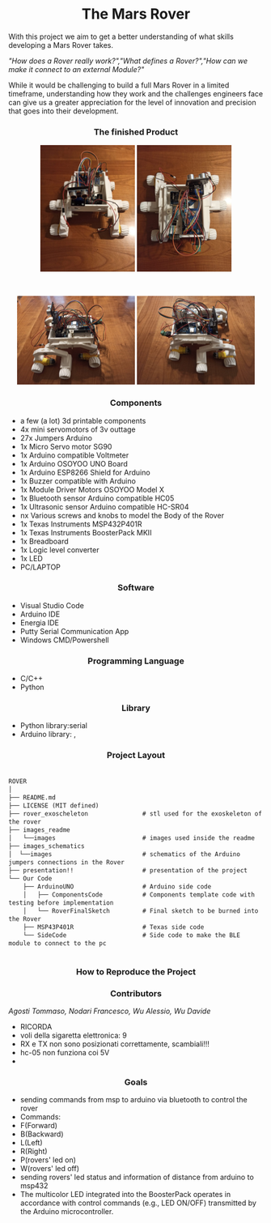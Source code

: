 <h1 align="center">The Mars Rover</h1>

<p>With this project we aim to get a better understanding of what skills developing a Mars Rover takes.</p>
<p><i>"How does a Rover really work?","What defines a Rover?","How can we make it connect to an external Module?"</i></p>
<p>While it would be challenging to build a full Mars Rover in a limited timeframe, understanding how they work and the challenges engineers face can give us a greater appreciation for the level of innovation and precision that goes into their development.</p>

<h3 align="center">The finished Product</h3>

<p float="left" align="center">
<img src="./images_readme/Rover1.jpg" height="250">
<img src="./images_readme/Rover2.jpg" height="250">
</p>

<br>

<p float="left" align="center">
<img src="./images_readme/Rover3.jpg" height="175">
<img src="./images_readme/Rover4.jpg" height="175">
</p>

<h3 align="center">Components</h3>

<ul list-style-type: "square">
    <li>a few (a lot) 3d printable components</li>
    <li>4x mini servomotors of 3v outtage</li>
    <li>27x Jumpers Arduino</li>
    <li>1x Micro Servo motor SG90</li>
    <li>1x Arduino compatible Voltmeter</li>
    <li>1x Arduino OSOYOO UNO Board</li>
    <li>1x Arduino ESP8266 Shield for Arduino</li>
    <li>1x Buzzer compatible with Arduino</li>
    <li>1x Module Driver Motors OSOYOO Model X</li>
    <li>1x Bluetooth sensor Arduino compatible HC05</li>
    <li>1x Ultrasonic sensor Arduino compatible HC-SR04</li>
    <li>nx Various screws and knobs to model the Body of the Rover</li>
    <li>1x Texas Instruments MSP432P401R</li>
    <li>1x Texas Instruments BoosterPack MKII</li>
    <li>1x Breadboard</li>
    <li>1x Logic level converter</li>
    <li>1x LED</li>
    <li>PC/LAPTOP</li>
</ul>

<h3 align="center">Software</h3>

<ul>
    <li>Visual Studio Code</li>
    <li>Arduino IDE</li>
    <li>Energia IDE</li>
    <li>Putty Serial Communication App</li>
    <li>Windows CMD/Powershell</li>
</ul>

<h3 align="center">Programming Language</h3>

<ul>
    <li>C/C++</li>
    <li>Python</li>
</ul>

<h3 align="center">Library</h3>

<ul>
    <li>Python library:serial</li>
    <li>Arduino library: <SoftwareSerial.h> , <Servo.h> </li>
</ul>

<h3 align="center">Project Layout</h3>

<pre>
<code>
ROVER
│
├── README.md
├── LICENSE (MIT defined)
├── rover_exoscheleton               # stl used for the exoskeleton of the rover
├── images_readme                   
│   └──images                        # images used inside the readme
├── images_schematics               
│  └──images                         # schematics of the Arduino jumpers connections in the Rover
├── presentation!!                   # presentation of the project
└── Our Code
    ├── ArduinoUNO                   # Arduino side code
    │   ├── ComponentsCode           # Components template code with testing before implementation
    │   └── RoverFinalSketch         # Final sketch to be burned into the Rover
    ├── MSP43P401R                   # Texas side code
    └── SideCode                     # Side code to make the BLE module to connect to the pc 
</code>
</pre>

<h3 align="center">How to Reproduce the Project</h3>

<h3 align="center">Contributors</h3>

<p><i>Agosti Tommaso, Nodari Francesco, Wu Alessio, Wu Davide</i></p>

<ul>
    <li>RICORDA</li>
    <li>voli della sigaretta elettronica: 9</li>
    <li>RX e TX non sono posizionati correttamente, scambiali!!!</li>
    <li>hc-05 non funziona coi 5V</li>
    <li></li>
</ul>

<h3 align="center">Goals</h3>

<ul>
    <li>sending commands from msp to arduino via bluetooth to control the rover </li>
    <li>Commands:</li>
    <li>F(Forward)</li>
    <li>B(Backward)</li>
    <li>L(Left)</li>
    <li>R(Right)</li>
    <li>P(rovers' led on)</li>
    <li>W(rovers' led off)</li>
    <li>sending rovers' led status and information of distance from arduino to msp432</li>
    <li>The multicolor LED integrated into the BoosterPack operates in accordance with control commands (e.g., LED ON/OFF) transmitted by the Arduino             
    microcontroller.</li>
</ul>
